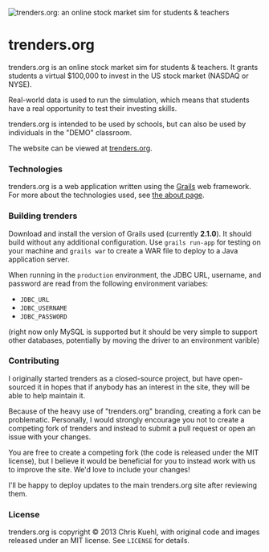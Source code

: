 ![trenders.org: an online stock market sim for students &amp; teachers](https://raw.github.com/chriskuehl/trenders.org/master/dev/images/trenders%20logos%20and%20images/trenders-logo-big.png)

trenders.org
============

trenders.org is an online stock market sim for students &amp; teachers. It grants students a virtual $100,000 to
invest in the US stock market (NASDAQ or NYSE).

Real-world data is used to run the simulation, which means that students have a real opportunity to test their
investing skills.

trenders.org is intended to be used by schools, but can also be used by individuals in the "DEMO" classroom.

The website can be viewed at [trenders.org](http://trenders.org/).

### Technologies
trenders.org is a web application written using the [Grails](http://grails.org/) web framework. For more about the
technologies used, see [the about page](http://trenders.org/about).

### Building trenders
Download and install the version of Grails used (currently **2.1.0**). It should build without any
additional configuration. Use `grails run-app` for testing on your machine and `grails war` to create a WAR file to
deploy to a Java application server.

When running in the `production` environment, the JDBC URL, username, and password are read from the following
environment variabes:

* `JDBC_URL`
* `JDBC_USERNAME`
* `JDBC_PASSWORD`

(right now only MySQL is supported but it should be very simple to support other databases, potentially by moving
the driver to an environment varible)

### Contributing
I originally started trenders as a closed-source project, but have open-sourced it in hopes that if anybody has an
interest in the site, they will be able to help maintain it.

Because of the heavy use of "trenders.org" branding, creating a fork can be problematic. Personally, I would strongly
encourage you not to create a competing fork of trenders and instead to submit a pull request or open an issue with
your changes.

You are free to create a competing fork (the code is released under the MIT license), but I believe it would be
beneficial for you to instead work with us to improve the site. We'd love to include your changes!

I'll be happy to deploy updates to the main trenders.org site after reviewing them.

### License
trenders.org is copyright &copy; 2013 Chris Kuehl, with original code and images released under an MIT license. See
`LICENSE` for details.
